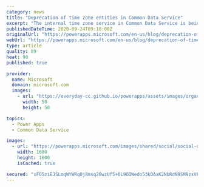 ```yaml
---
category: news
title: "Deprecation of time zone entities in Common Data Service"
excerpt: "The internal time zone service in Common Data Service is being deprecated in favor of using the Windows API for all time zone calculations. This means that we are restructuring the time zone entities in Common Data Service and changing the way things work."
publishedDateTime: 2020-09-24T09:10:00Z
originalUrl: "https://powerapps.microsoft.com/en-us/blog/deprecation-of-time-zone-entities-in-common-data-service/"
webUrl: "https://powerapps.microsoft.com/en-us/blog/deprecation-of-time-zone-entities-in-common-data-service/"
type: article
quality: 89
heat: 90
published: true

provider:
  name: Microsoft
  domain: microsoft.com
  images:
    - url: "https://everyday-cc.github.io/powerapps/assets/images/organizations/microsoft.com-50x50.jpg"
      width: 50
      height: 50

topics:
  - Power Apps
  - Common Data Service

images:
  - url: "https://powerapps.microsoft.com/images/shared/social/social-default-image.png"
    width: 1600
    height: 1600
    isCached: true

secured: "xFO5ziEJSLmqWYWRq0j8msq20wzUf5+0L9OIWedo53kDAaK2NbRdN9SM9zsVR5kh2Co/hdsKNLdvK0pazTX6q8N1TC7qedDnrBzWkcSH8cQbu99svgoJCxc54lPbniAvSjaaZMRuOGn2zpDZyV9yLb9naJuMnJeOSc7bfpq9I47Z+MhQGqEL2vjF40HqNce/HG8F6MbHzMrfUyBEJn5RaOFI67p/QLUpcZXfw7yXCPqEUEilMjTe3BC2YMzZp+q5tGQoIq/iLJJeleUDyIV/mlJgeB8YDQKoOGzRuHr52DCOEKYoNnJ2EqADdOwrk6w3jMYS3q7EB3IufbUPvs+SDGraFL46/9Fcvs4PnWOEFMU=;g4SvmndYdW7dEYqzBd0haw=="
---
```


